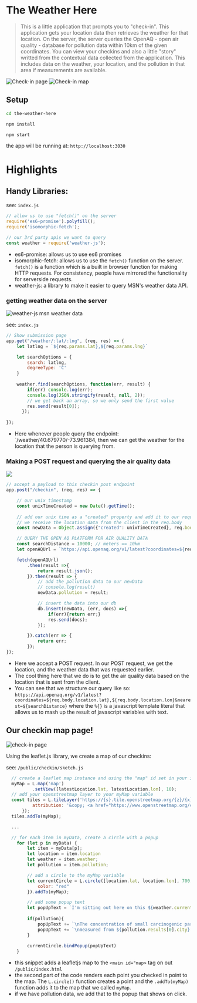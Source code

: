 # The Weather Here
> This is a little application that prompts you to "check-in". This application gets your location data then retrieves the weather for that location. On the server, the server queries the OpenAQ - open air quality - database for pollution data within 10km of the given coordinates. You can view your checkins and also a little "story" writted from the contextual data collected from the application. This includes data on the weather, your location, and the pollution in that area if measurements are available. 

![Check-in page](/assets/checkin-page.png)
![Check-in map](/assets/checkin-map.png)


## Setup

```sh
cd the-weather-here

npm install

npm start
```
the app will be running at: `http://localhost:3030`


# Highlights


## Handy Libraries:

see: `index.js`
```js
// allow us to use "fetch()" on the server
require('es6-promise').polyfill();
require('isomorphic-fetch');

// our 3rd party apis we want to query
const weather = require('weather-js');
```
* es6-promise: allows us to use es6 promises
* isomorphic-fetch: allows us to use the `fetch()` function on the server. `fetch()` is a function which is a built in browser function for making HTTP requests. For consistency, people have mirrored the functionality for serverside requests.
* weather-js: a library to make it easier to query MSN's weather data API.


### getting weather data on the server

![weather-js msn weather data](assets/weather-js-page.png)

see: `index.js`

```js
// Show submission page
app.get("/weather/:lat/:lng", (req, res) => {
    let latlng = `${req.params.lat},${req.params.lng}`

    let searchOptions = {
        search: latlng, 
        degreeType: 'C'
    }
    
    weather.find(searchOptions, function(err, result) {
        if(err) console.log(err);
        console.log(JSON.stringify(result, null, 2));
        // we get back an array, so we only send the first value
        res.send(result[0]);
      });
    
});
```
- Here whenever people query the endpoint: `/weather/40.679770/-73.961384, then we can get the weather for the location that the person is querying from.

### Making a POST request and querying the air quality data

![](assets/open-aq-page.png)

```js
// accept a payload to this checkin post endpoint
app.post("/checkin", (req, res) => {

    // our unix timestamp
    const unixTimeCreated = new Date().getTime();
    
    // add our unix time as a "created" property and add it to our request.body
    // we receive the location data from the client in the req.body
    const newData = Object.assign({"created": unixTimeCreated}, req.body)

    // QUERY THE OPEN AQ PLATFORM FOR AIR QUALITY DATA
    const searchDistance = 10000; // meters == 10km
    let openAQUrl = `https://api.openaq.org/v1/latest?coordinates=${req.body.location.lat},${req.body.location.lon}&nearest=${searchDistance}`

    fetch(openAQUrl)
        .then(result =>{
            return result.json();
        }).then(result => {
            // add the pollution data to our newData
            // console.log(result)
            newData.pollution = result;

            // insert the data into our db
            db.insert(newData, (err, docs) =>{
                if(err){return err;}
                res.send(docs);
            });

        }).catch(err => {
            return err;
        });
});
```
- Here we accept a POST request. In our POST request, we get the location, and the weather data that was requested earlier.
- The cool thing here that we do is to get the air quality data based on the location that is sent from the client.
- You can see that we structure our query like so: `https://api.openaq.org/v1/latest?coordinates=${req.body.location.lat},${req.body.location.lon}&nearest=${searchDistance}` where the `%{}` is a javascript template literal that allows us to mash up the result of javascript variables with text.


## Our checkin map page!

![check-in page](/assets/checkin-map-full.png)

Using the leaflet.js library, we create a map of our checkins:

see: `/public/checkin/sketch.js`
```js
  // create a leaflet map instance and using the "map" id set in your index.html
  myMap = L.map('map')
          .setView([latestLocation.lat, latestLocation.lon], 10);
  // add your openstreetmap layer to your myMap variable
  const tiles = L.tileLayer('https://{s}.tile.openstreetmap.org/{z}/{x}/{y}.png', {
          attribution: '&copy; <a href="https://www.openstreetmap.org/copyright">OpenStreetMap</a> contributors'
      });
  tiles.addTo(myMap);

  ...

  // for each item in myData, create a circle with a popup
    for (let p in myData) {
        let item = myData[p];
        let location = item.location
        let weather = item.weather;
        let pollution = item.pollution;

        // add a circle to the myMap variable
        let currentCircle = L.circle([location.lat, location.lon], 700, {
            color: "red"
        }).addTo(myMap);

        // add some popup text
        let popUpText = `I'm sitting out here on this ${weather.current.skytext} ${weather.current.day} and it feels like ${weather.current.feelslike}℃ outside.`;
        
        if(pollution){
            popUpText += `\nThe concentration of small carcinogenic particles (pm2.5) I'm breathing in is ${pollution.results[0].measurements[0].value}${pollution.results[0].measurements[0].unit}`
            popUpText += `\nmeasured from ${pollution.results[0].city} at ${pollution.results[0].location}.`
        }
        
        currentCircle.bindPopup(popUpText)
    }
```
- this snippet adds a leafletjs map to the `<main id="map>` tag on out `/public/index.html` 
- the second part of the code renders each point you checked in point to the map. The `L.circle()` function creates a point and the `.addTo(myMap)` function adds it to the map that we called `myMap`.
- if we have pollution data, we add that to the popup that shows on click.






